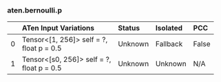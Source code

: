 ### aten.bernoulli.p
|    | ATen Input Variations                        | Status   | Isolated   | PCC   |
|---:|:---------------------------------------------|:---------|:-----------|:------|
|  0 | Tensor<[1, 256]> self = ?,<br>float p = 0.5  | Unknown  | Fallback   | False |
|  1 | Tensor<[s0, 256]> self = ?,<br>float p = 0.5 | Unknown  | Unknown    | N/A   |

